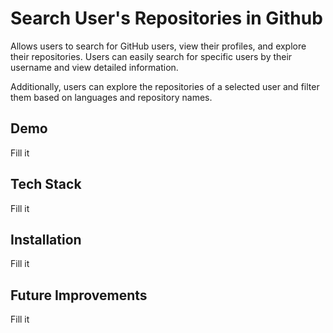 # Search User's Repositories in Github

Allows users to search for GitHub users, view their profiles, and explore their repositories. Users can easily search for specific users by their username and view detailed information.

Additionally, users can explore the repositories of a selected user and filter them based on languages and repository names.



## Demo

Fill it

## Tech Stack

Fill it

## Installation

Fill it

## Future Improvements

Fill it
